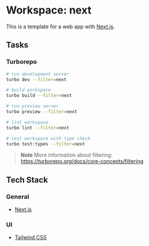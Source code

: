 # Workspace: next

This is a template for a web app with [Next.js](https://nextjs.org).

## Tasks

### Turborepo

```sh
# run development server
turbo dev --filter=next

# build workspace
turbo build --filter=next

# run preview server
turbo preview --filter=next

# lint workspace
turbo lint --filter=next

# test workspace with type check
turbo test:types --filter=next
```

> **Note**
> More information about filtering: https://turborepo.org/docs/core-concepts/filtering

## Tech Stack

### General

- [Next.js](https://nextjs.org)

### UI

- [Tailwind CSS](https://tailwindcss.com)
